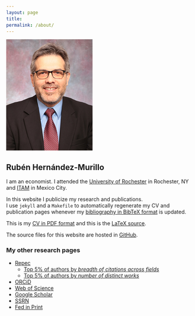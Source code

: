 ```yaml
---
layout: page
title: 
permalink: /about/
---
```


  <div class="col-md-2">
      <img  src="/assets/img/hernandez-murillo-280.jpg"  height="300px">
  </div>
  <div class="col-md-2"></div>
  <div class="col-md-8">
  <h2 >Rubén Hernández-Murillo</h2>
 
  I am an economist. I attended the [University of Rochester](http://www.econ.rochester.edu) in Rochester, NY and 
  [ITAM](http://economia.itam.mx/es) in Mexico City.

  In this website I publicize my research and publications.  
  I use `jekyll` and a `Makefile` to automatically regenerate my CV and publication pages whenever my [bibliography  in BibTeX format](https://raw.github.com/rubenhm/rubenhm.github.io/source/assets/bibliography/bibliography.bib) is updated. 

  This is my [CV in PDF format](https://raw.github.com/rubenhm/rubenhm.github.io/source/assets/docs/Ruben_Hernandez-Murillo-cv.pdf) and this is the [LaTeX source](https://raw.github.com/rubenhm/rubenhm.github.io/source/assets/docs/Ruben_Hernandez-Murillo-cv.tex).

  The source files for this website are hosted in [GitHub](https://github.com/rubenhm/rubenhm.github.io/tree/source).
  
  <h3>My other research pages</h3>

  + [Repec](https://ideas.repec.org/e/phe35.html)
    + [Top 5% of authors by _breadth of citations across fields_](https://ideas.repec.org/top/top.person.nepcites.html#phe35)
    + [Top 5% of authors by _number of distinct works_](https://ideas.repec.org/top/top.person.anbworks.html#phe35)
  + [ORCiD](https://orcid.org/0000-0001-6474-9510)
  + [Web of Science](https://www.webofscience.com/wos/author/record/P-4834-2018)
  + [Google Scholar](https://scholar.google.com/citations?user=ONu4SBcAAAAJ&hl=en)
  + [SSRN](https://papers.ssrn.com/sol3/cf_dev/AbsByAuth.cfm?per_id=341818)
  + [Fed in Print](https://fedinprint.org/search?facets[]=authors_literal_array:Hernandez-Murillo%2C+Ruben)

  </div>


  
  
